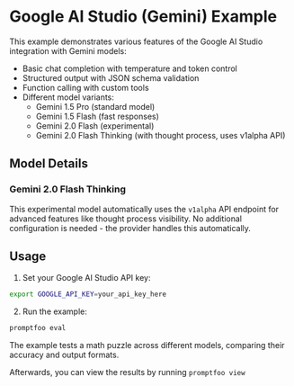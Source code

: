 # Google AI Studio (Gemini) Example

This example demonstrates various features of the Google AI Studio integration with Gemini models:

- Basic chat completion with temperature and token control
- Structured output with JSON schema validation
- Function calling with custom tools
- Different model variants:
  - Gemini 1.5 Pro (standard model)
  - Gemini 1.5 Flash (fast responses)
  - Gemini 2.0 Flash (experimental)
  - Gemini 2.0 Flash Thinking (with thought process, uses v1alpha API)

## Model Details

### Gemini 2.0 Flash Thinking

This experimental model automatically uses the `v1alpha` API endpoint for advanced features like thought process visibility. No additional configuration is needed - the provider handles this automatically.

## Usage

1. Set your Google AI Studio API key:

```bash
export GOOGLE_API_KEY=your_api_key_here
```

2. Run the example:

```bash
promptfoo eval
```

The example tests a math puzzle across different models, comparing their accuracy and output formats.

Afterwards, you can view the results by running `promptfoo view`
